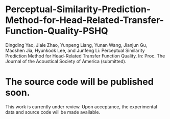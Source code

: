 # Perceptual-Similarity-Prediction-Method-for-Head-Related-Transfer-Function-Quality-PSHQ
Dingding Yao, Jiale Zhao, Yunpeng Liang, Yunan Wang, Jianjun Gu, Maoshen Jia, Hyunkook Lee, and Junfeng Li: Perceptual Similarity Prediction Method for Head-Related Transfer Function Quality. In: Proc. The Journal of the Acoustical Society of America (submitted).

# The source code will be published soon.
This work is currently under review. Upon acceptance, the experimental data and source code will be made available.
